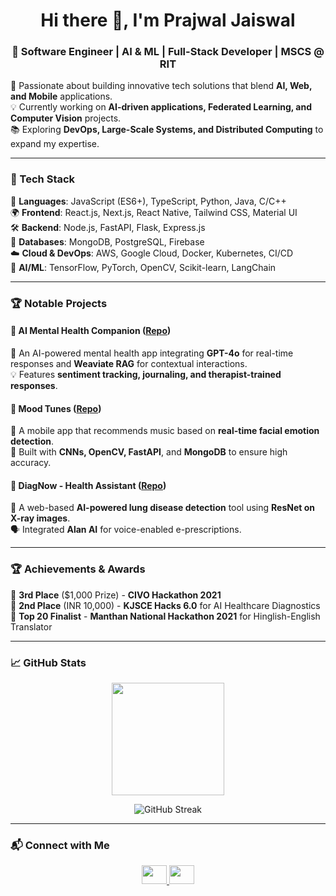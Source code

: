 <h1 align="center">Hi there 👋, I'm Prajwal Jaiswal</h1>
<h3 align="center">🚀 Software Engineer | AI & ML | Full-Stack Developer | MSCS @ RIT</h3>

🌟 Passionate about building innovative tech solutions that blend **AI, Web, and Mobile** applications.  
💡 Currently working on **AI-driven applications, Federated Learning, and Computer Vision** projects.  
📚 Exploring **DevOps, Large-Scale Systems, and Distributed Computing** to expand my expertise.  

---

### 🔧 Tech Stack
🚀 **Languages**: JavaScript (ES6+), TypeScript, Python, Java, C/C++  
🌍 **Frontend**: React.js, Next.js, React Native, Tailwind CSS, Material UI  
🛠 **Backend**: Node.js, FastAPI, Flask, Express.js  
💾 **Databases**: MongoDB, PostgreSQL, Firebase  
☁️ **Cloud & DevOps**: AWS, Google Cloud, Docker, Kubernetes, CI/CD  
🤖 **AI/ML**: TensorFlow, PyTorch, OpenCV, Scikit-learn, LangChain  

---

### 🏆 Notable Projects
#### 🔹 **AI Mental Health Companion** ([Repo](https://github.com/prajwalj27/brickhack-ai-mental-health-companion))
🧠 An AI-powered mental health app integrating **GPT-4o** for real-time responses and **Weaviate RAG** for contextual interactions.  
💡 Features **sentiment tracking, journaling, and therapist-trained responses**.

#### 🔹 **Mood Tunes** ([Repo](https://github.com/prajwalj27/mood-tunes))
🎵 A mobile app that recommends music based on **real-time facial emotion detection**.  
📸 Built with **CNNs, OpenCV, FastAPI**, and **MongoDB** to ensure high accuracy.

#### 🔹 **DiagNow - Health Assistant** ([Repo](https://github.com/jaydeepjethwa/DIAGNow-KJSCE-Hack-6.0))
🏥 A web-based **AI-powered lung disease detection** tool using **ResNet on X-ray images**.  
🗣 Integrated **Alan AI** for voice-enabled e-prescriptions.

---

### 🏆 Achievements & Awards
🏅 **3rd Place** ($1,000 Prize) - **CIVO Hackathon 2021**  
🏅 **2nd Place** (INR 10,000) - **KJSCE Hacks 6.0** for AI Healthcare Diagnostics  
🏅 **Top 20 Finalist** - **Manthan National Hackathon 2021** for Hinglish-English Translator  

---

### 📈 GitHub Stats
<p align="center">
  <img height="180em" src="https://github-readme-stats.vercel.app/api?username=prajwalj27&show_icons=true&hide_border=true&count_private=true&include_all_commits=true" />
</p>

<p align="center">
  <img src="https://github-readme-streak-stats.herokuapp.com/?user=prajwalj27" alt="GitHub Streak" />
</p>

---

### 📬 Connect with Me
<p align="center">
  <a href="https://linkedin.com/in/prajwal-jaiswal" target="blank">
    <img src="https://raw.githubusercontent.com/rahuldkjain/github-profile-readme-generator/master/src/images/icons/Social/linked-in-alt.svg" height="30" width="40" />
  </a>
  <a href="https://twitter.com/prajwal_2703" target="blank">
    <img src="https://raw.githubusercontent.com/rahuldkjain/github-profile-readme-generator/master/src/images/icons/Social/twitter.svg" height="30" width="40" />
  </a>
<!--   <a href="https://github.com/prajwalj27" target="blank">
    <img src="https://raw.githubusercontent.com/rahuldkjain/github-profile-readme-generator/master/src/images/icons/Social/github.svg" height="30" width="40" />
  </a>
  <a href="mailto:pj4699@rit.edu" target="blank">
    <img src="https://raw.githubusercontent.com/rahuldkjain/github-profile-readme-generator/master/src/images/icons/Social/gmail.svg" height="30" width="40" />
  </a>
  <a href="https://prajwal-jaiswal.vercel.app/" target="blank">
    <img src="https://raw.githubusercontent.com/rahuldkjain/github-profile-readme-generator/master/src/images/icons/Social/website.svg" height="30" width="40" />
  </a> -->
</p>
